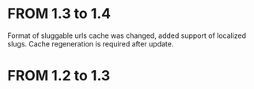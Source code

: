 FROM 1.3 to 1.4
===============
 
Format of sluggable urls cache was changed, added support of localized slugs. Cache regeneration is required after update. 
 
FROM 1.2 to 1.3
===============



